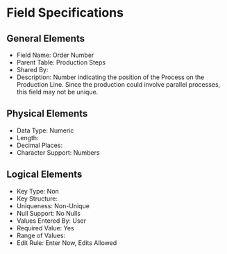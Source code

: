 # Field Specifications

## General Elements

- Field Name: Order Number
- Parent Table: Production Steps
- Shared By: 
- Description: Number indicating the position of the Process on the Production Line. Since the production could involve parallel processes, this field may not be unique.

## Physical Elements

- Data Type: Numeric
- Length: 
- Decimal Places: 
- Character Support: Numbers

## Logical Elements

- Key Type: Non
- Key Structure: 
- Uniqueness: Non-Unique
- Null Support: No Nulls
- Values Entered By: User
- Required Value: Yes
- Range of Values: 
- Edit Rule: Enter Now, Edits Allowed
